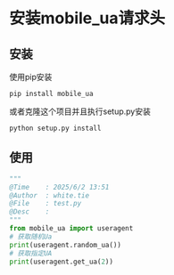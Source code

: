 

# 安装mobile_ua请求头

## 安装

使用pip安装

```
pip install mobile_ua
```

或者克隆这个项目并且执行setup.py安装

```
python setup.py install
```

## 使用

```python
"""
@Time    : 2025/6/2 13:51
@Author  : white.tie
@File    : test.py
@Desc    :
"""
from mobile_ua import useragent
# 获取随机Ua
print(useragent.random_ua())
# 获取指定UA
print(useragent.get_ua(2))
```

